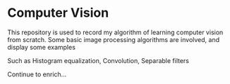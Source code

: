 # Computer Vision

This repository is used to record my algorithm of learning computer vision from scratch.
Some basic image processing algorithms are involved, and display some examples

Such as Histogram equalization, Convolution, Separable filters

Continue to enrich...
